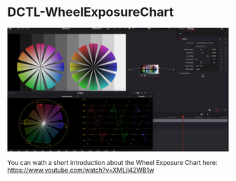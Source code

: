 # DCTL-WheelExposureChart

![Text](https://github.com/Tida-Support/DCTL-WheelExposureChart/blob/main/WheelExposureChart_1.2.1.jpg)

You can wath a short introduction about the Wheel Exposure Chart here:
https://www.youtube.com/watch?v=XMLjl42WB1w
